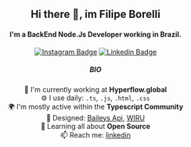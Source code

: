 <div align="center"><h2>Hi there 👋, im Filipe Borelli</h2>

#### I'm a BackEnd Node.Js Developer working in Brazil.
[![Instagram Badge](https://img.shields.io/badge/-@filipe.borelli-352856?style=flat-square&labelColor=1A132B&logo=instagram&logoColor=white&link=https://www.instagram.com/filipe.borelli)](https://www.instagram.com/filipe.borelli) 
[![Linkedin Badge](https://img.shields.io/badge/-@filipe.borelli-352856?style=flat-square&labelColor=1A132B&logo=linkedin&logoColor=white&link=https://www.linkedin.com/in/filipe-borelli-364426138/)](https://www.linkedin.com/in/filipe-borelli-364426138/) 

##### BIO

🏢 I'm currently working at **Hyperflow.global**
    <br>
⚙️ I use daily: `.ts`, `.js`, `.html`, `.css`
    <br>
🌍 I'm mostly active within the **Typescript Community**
    <br>
💅 Designed: [Baileys Api](https://github.com/filipeborelli/APIWHATST), [WIRU](https://github.com/filipeborelli/wiru)
    <br>
🌱 Learning all about **Open Source**
    <br>
📫 Reach me: [linkedin](https://www.linkedin.com/in/filipe-borelli-364426138/)
